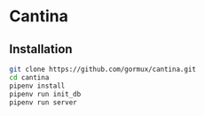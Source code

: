 # Cantina

## Installation

```bash
git clone https://github.com/gormux/cantina.git
cd cantina
pipenv install
pipenv run init_db
pipenv run server